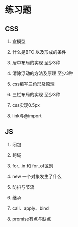 # 练习题

## CSS

1. 盒模型

2. 什么是BFC 以及形成的条件

3. 居中布局的实现 至少3种

4. 清除浮动的方法及原理 至少3种

5. css编写三角形及原理

6. 三栏布局的实现 至少3种

7. css实现0.5px

8. link与@import


## JS

1. 闭包

2. 跨域

3. for...in 和 for..of区别

4. new 一个对象发生了什么

5. 防抖与节流

6. 继承

7. call、apply、bind

8. promise有点与缺点